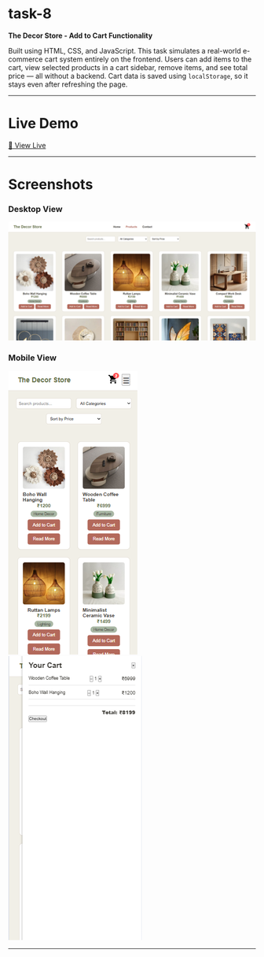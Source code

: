 # task-8

**The Decor Store - Add to Cart Functionality**

Built using HTML, CSS, and JavaScript. This task simulates a real-world e-commerce cart system entirely on the frontend. Users can add items to the cart, view selected products in a cart sidebar, remove items, and see total price — all without a backend. Cart data is saved using `localStorage`, so it stays even after refreshing the page.

---

# Live Demo

[🔗 View Live](https://lisha2804.github.io/task8/)

---

# Screenshots

### Desktop View

![Desktop Screenshot](images/ds1.png)

### Mobile View

![Mobile Screenshot](images/ms1.png)
![Mobile Screenshot](images/ms2.png)

---
